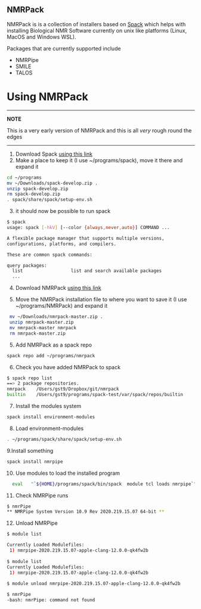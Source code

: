 ## NMRPack

NMRPack is is a collection of installers based on [Spack](https://spack.io) which helps with installing Biological NMR Software currently on unix like platforms (Linux, MacOS  and Windows WSL).

Packages that are currently supported include

* NMRPipe
* SMILE
* TALOS

# Using NMRPack

---
**NOTE**

This is a very early version of NMRPack and this is all *very* rough round the edges

---

1. Download Spack [using this link](https://github.com/spack/spack/archive/develop.zip) 
2. Make a place to keep it (I use ~/programs/spack), move it there and expand it

```bash
cd ~/programs
mv ~/Downloads/spack-develop.zip .
unzip spack-develop.zip
rm spack-develop.zip
. spack/share/spack/setup-env.sh
```
3. it should now be possible to run spack
```bash
$ spack
usage: spack [-hkV] [--color {always,never,auto}] COMMAND ...

A flexible package manager that supports multiple versions,
configurations, platforms, and compilers.

These are common spack commands:

query packages:
  list                  list and search available packages
  ...
```
4. Download NMRPack [using this link](https://github.com/varioustoxins/nmrpack/archive/master.zip)

4. Move the NMRPack installation file to where you want to save it (I use ~/programs/NMRPack) and expand it 
```bash
 mv ~/Downloads/nmrpack-master.zip .
 unzip nmrpack-master.zip
 mv nmrpack-master nmrpack
 rm nmrpack-master.zip
```
5. Add NMRPack as a spack repo
```bash
spack repo add ~/programs/nmrpack
```
6. Check you have added NMRPack to spack
```bash
$ spack repo list
==> 2 package repositories.
nmrpack    /Users/gst9/Dropbox/git/nmrpack
builtin    /Users/gst9/programs/spack-test/var/spack/repos/builtin
```
7. Install the modules system
```bash
spack install environment-modules
```
8. Load environment-modules
```bash
. ~/programs/spack/share/spack/setup-env.sh
```
9.Install something
```bash
spack install nmrpipe
```
10. Use modules to load the installed program
```bash
  eval   "`${HOME}/programs/spack/bin/spack  module tcl loads nmrpipe`"
```
11. Check NMRPipe runs
```bash
$ nmrPipe
** NMRPipe System Version 10.9 Rev 2020.219.15.07 64-bit **
```
12. Unload NMRPipe
```bash
$ module list

Currently Loaded Modulefiles:
 1) nmrpipe-2020.219.15.07-apple-clang-12.0.0-qk4fw2b
 
$ module list
Currently Loaded Modulefiles:
 1) nmrpipe-2020.219.15.07-apple-clang-12.0.0-qk4fw2b
 
$ module unload nmrpipe-2020.219.15.07-apple-clang-12.0.0-qk4fw2b

$ nmrPipe
-bash: nmrPipe: command not found
```
